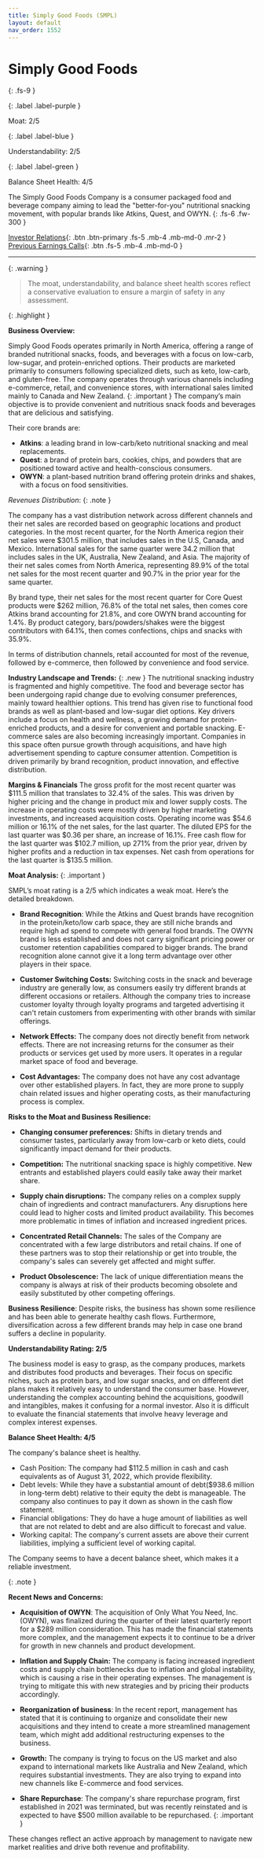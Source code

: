 ```yaml
---
title: Simply Good Foods (SMPL)
layout: default
nav_order: 1552
---
```


# Simply Good Foods
{: .fs-9 }

{: .label .label-purple }

Moat: 2/5

{: .label .label-blue }

Understandability: 2/5

{: .label .label-green }

Balance Sheet Health: 4/5

The Simply Good Foods Company is a consumer packaged food and beverage company aiming to lead the "better-for-you" nutritional snacking movement, with popular brands like Atkins, Quest, and OWYN.
{: .fs-6 .fw-300 }

[Investor Relations](https://www.google.com/search?q=SMPL+investor+relations){: .btn .btn-primary .fs-5 .mb-4 .mb-md-0 .mr-2 }
[Previous Earnings Calls](https://discountingcashflows.com/company/SMPL/transcripts/){: .btn .fs-5 .mb-4 .mb-md-0 }

---

{: .warning }
>The moat, understandability, and balance sheet health scores reflect a conservative evaluation to ensure a margin of safety in any assessment.



{: .highlight }

**Business Overview:**

Simply Good Foods operates primarily in North America, offering a range of branded nutritional snacks, foods, and beverages with a focus on low-carb, low-sugar, and protein-enriched options. Their products are marketed primarily to consumers following specialized diets, such as keto, low-carb, and gluten-free. The company operates through various channels including e-commerce, retail, and convenience stores, with international sales limited mainly to Canada and New Zealand.
{: .important }
The company’s main objective is to provide convenient and nutritious snack foods and beverages that are delicious and satisfying.
 
Their core brands are:

*   **Atkins**: a leading brand in low-carb/keto nutritional snacking and meal replacements.
*   **Quest**: a brand of protein bars, cookies, chips, and powders that are positioned toward active and health-conscious consumers.
*   **OWYN**: a plant-based nutrition brand offering protein drinks and shakes, with a focus on food sensitivities. 

*Revenues Distribution*:
{: .note }

The company has a vast distribution network across different channels and their net sales are recorded based on geographic locations and product categories. 
In the most recent quarter, for the North America region their net sales were $301.5 million, that includes sales in the U.S, Canada, and Mexico. International sales for the same quarter were 34.2 million that includes sales in the UK, Australia, New Zealand, and Asia.
The majority of their net sales comes from North America, representing 89.9% of the total net sales for the most recent quarter and 90.7% in the prior year for the same quarter.

By brand type, their net sales for the most recent quarter for Core Quest products were $262 million, 76.8% of the total net sales, then comes core Atkins brand accounting for 21.8%, and core OWYN brand accounting for 1.4%. By product category, bars/powders/shakes were the biggest contributors with 64.1%, then comes confections, chips and snacks with 35.9%.

In terms of distribution channels, retail accounted for most of the revenue, followed by e-commerce, then followed by convenience and food service.

**Industry Landscape and Trends:**
{: .new }
The nutritional snacking industry is fragmented and highly competitive. The food and beverage sector has been undergoing rapid change due to evolving consumer preferences, mainly toward healthier options. This trend has given rise to functional food brands as well as plant-based and low-sugar diet options. Key drivers include a focus on health and wellness, a growing demand for protein-enriched products, and a desire for convenient and portable snacking. E-commerce sales are also becoming increasingly important.
Companies in this space often pursue growth through acquisitions, and have high advertisement spending to capture consumer attention. Competition is driven primarily by brand recognition, product innovation, and effective distribution.

**Margins & Financials**
The gross profit for the most recent quarter was $111.5 million that translates to 32.4% of the sales. This was driven by higher pricing and the change in product mix and lower supply costs. The increase in operating costs were mostly driven by higher marketing investments, and increased acquisition costs. Operating income was $54.6 million or 16.1% of the net sales, for the last quarter.
  The diluted EPS for the last quarter was $0.36 per share, an increase of 16.1%.
  Free cash flow for the last quarter was $102.7 million, up 271% from the prior year, driven by higher profits and a reduction in tax expenses. 
  Net cash from operations for the last quarter is $135.5 million. 
  

**Moat Analysis:**
{: .important }

SMPL’s moat rating is a 2/5 which indicates a weak moat. Here’s the detailed breakdown.
*   **Brand Recognition**: While the Atkins and Quest brands have recognition in the protein/keto/low carb space, they are still niche brands and require high ad spend to compete with general food brands. The OWYN brand is less established and does not carry significant pricing power or customer retention capabilities compared to bigger brands. The brand recognition alone cannot give it a long term advantage over other players in their space.
    
*   **Customer Switching Costs:** Switching costs in the snack and beverage industry are generally low, as consumers easily try different brands at different occasions or retailers. Although the company tries to increase customer loyalty through loyalty programs and targeted advertising it can't retain customers from experimenting with other brands with similar offerings. 
     
*   **Network Effects:** The company does not directly benefit from network effects. There are not increasing returns for the consumer as their products or services get used by more users. It operates in a regular market space of food and beverage.
    
*   **Cost Advantages:** The company does not have any cost advantage over other established players. In fact, they are more prone to supply chain related issues and higher operating costs, as their manufacturing process is complex. 

**Risks to the Moat and Business Resilience:**

*   **Changing consumer preferences:** Shifts in dietary trends and consumer tastes, particularly away from low-carb or keto diets, could significantly impact demand for their products. 
*   **Competition:** The nutritional snacking space is highly competitive. New entrants and established players could easily take away their market share.
*   **Supply chain disruptions:** The company relies on a complex supply chain of ingredients and contract manufacturers. Any disruptions here could lead to higher costs and limited product availability. This becomes more problematic in times of inflation and increased ingredient prices. 
*   **Concentrated Retail Channels:** The sales of the Company are concentrated with a few large distributors and retail chains. If one of these partners was to stop their relationship or get into trouble, the company's sales can severely get affected and might suffer.
    
*   **Product Obsolescence:** The lack of unique differentiation means the company is always at risk of their products becoming obsolete and easily substituted by other competing offerings. 

**Business Resilience**:
   Despite risks, the business has shown some resilience and has been able to generate healthy cash flows. Furthermore, diversification across a few different brands may help in case one brand suffers a decline in popularity.

**Understandability Rating: 2/5**

The business model is easy to grasp, as the company produces, markets and distributes food products and beverages. Their focus on specific niches, such as protein bars, and low sugar snacks, and on different diet plans makes it relatively easy to understand the consumer base. However, understanding the complex accounting behind the acquisitions, goodwill and intangibles, makes it confusing for a normal investor. Also it is difficult to evaluate the financial statements that involve heavy leverage and complex interest expenses.
 
**Balance Sheet Health: 4/5**

The company's balance sheet is healthy.
*   Cash Position: The company had $112.5 million in cash and cash equivalents as of August 31, 2022, which provide flexibility. 
*  Debt levels: While they have a substantial amount of debt($938.6 million in long-term debt) relative to their equity the debt is manageable. The company also continues to pay it down as shown in the cash flow statement. 
*    Financial obligations: They do have a huge amount of liabilities as well that are not related to debt and are also difficult to forecast and value. 
*    Working capital: The company's current assets are above their current liabilities, implying a sufficient level of working capital.
   
The Company seems to have a decent balance sheet, which makes it a reliable investment. 

{: .note }

**Recent News and Concerns:**

*   **Acquisition of OWYN**: The acquisition of Only What You Need, Inc. (OWYN), was finalized during the quarter of their latest quarterly report for a $289 million consideration. This has made the financial statements more complex, and the management expects it to continue to be a driver for growth in new channels and product development.
*   **Inflation and Supply Chain:** The company is facing increased ingredient costs and supply chain bottlenecks due to inflation and global instability, which is causing a rise in their operating expenses. The management is trying to mitigate this with new strategies and by pricing their products accordingly. 
*   **Reorganization of business**: In the recent report, management has stated that it is continuing to organize and consolidate their new acquisitions and they intend to create a more streamlined management team, which might add additional restructuring expenses to the business.
  
*   **Growth:** The company is trying to focus on the US market and also expand to international markets like Australia and New Zealand, which requires substantial investments. They are also trying to expand into new channels like E-commerce and food services.
*    **Share Repurchase**: The company's share repurchase program, first established in 2021 was terminated, but was recently reinstated and is expected to have $500 million available to be repurchased.
{: .important }

These changes reflect an active approach by management to navigate new market realities and drive both revenue and profitability.